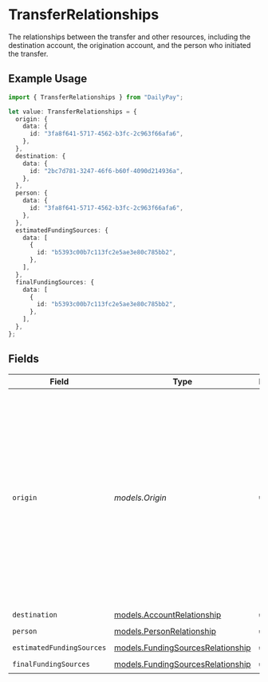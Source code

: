 # TransferRelationships

The relationships between the transfer and other resources, including the destination account, the origination account, and the person who initiated the transfer.


## Example Usage

```typescript
import { TransferRelationships } from "DailyPay";

let value: TransferRelationships = {
  origin: {
    data: {
      id: "3fa8f641-5717-4562-b3fc-2c963f66afa6",
    },
  },
  destination: {
    data: {
      id: "2bc7d781-3247-46f6-b60f-4090d214936a",
    },
  },
  person: {
    data: {
      id: "3fa8f641-5717-4562-b3fc-2c963f66afa6",
    },
  },
  estimatedFundingSources: {
    data: [
      {
        id: "b5393c00b7c113fc2e5ae3e80c785bb2",
      },
    ],
  },
  finalFundingSources: {
    data: [
      {
        id: "b5393c00b7c113fc2e5ae3e80c785bb2",
      },
    ],
  },
};
```

## Fields

| Field                                                                                                                                                                                                                                                                                                                              | Type                                                                                                                                                                                                                                                                                                                               | Required                                                                                                                                                                                                                                                                                                                           | Description                                                                                                                                                                                                                                                                                                                        |
| ---------------------------------------------------------------------------------------------------------------------------------------------------------------------------------------------------------------------------------------------------------------------------------------------------------------------------------- | ---------------------------------------------------------------------------------------------------------------------------------------------------------------------------------------------------------------------------------------------------------------------------------------------------------------------------------- | ---------------------------------------------------------------------------------------------------------------------------------------------------------------------------------------------------------------------------------------------------------------------------------------------------------------------------------- | ---------------------------------------------------------------------------------------------------------------------------------------------------------------------------------------------------------------------------------------------------------------------------------------------------------------------------------- |
| `origin`                                                                                                                                                                                                                                                                                                                           | *models.Origin*                                                                                                                                                                                                                                                                                                                    | :heavy_check_mark:                                                                                                                                                                                                                                                                                                                 | Origin may be a reference to either a Paycheck or an Account.<br/><br/>User-created transfers always originate from an Account with `account_type` `EARNINGS_BALANCE`.<br/><br/>A transfer that originates from a Paycheck is a  <br/>system-created record that describes a credit of earnings to an account with `account_type` `EARNINGS_BALANCE`.<br/> |
| `destination`                                                                                                                                                                                                                                                                                                                      | [models.AccountRelationship](../models/accountrelationship.md)                                                                                                                                                                                                                                                                     | :heavy_check_mark:                                                                                                                                                                                                                                                                                                                 | N/A                                                                                                                                                                                                                                                                                                                                |
| `person`                                                                                                                                                                                                                                                                                                                           | [models.PersonRelationship](../models/personrelationship.md)                                                                                                                                                                                                                                                                       | :heavy_check_mark:                                                                                                                                                                                                                                                                                                                 | N/A                                                                                                                                                                                                                                                                                                                                |
| `estimatedFundingSources`                                                                                                                                                                                                                                                                                                          | [models.FundingSourcesRelationship](../models/fundingsourcesrelationship.md)                                                                                                                                                                                                                                                       | :heavy_check_mark:                                                                                                                                                                                                                                                                                                                 | N/A                                                                                                                                                                                                                                                                                                                                |
| `finalFundingSources`                                                                                                                                                                                                                                                                                                              | [models.FundingSourcesRelationship](../models/fundingsourcesrelationship.md)                                                                                                                                                                                                                                                       | :heavy_check_mark:                                                                                                                                                                                                                                                                                                                 | N/A                                                                                                                                                                                                                                                                                                                                |